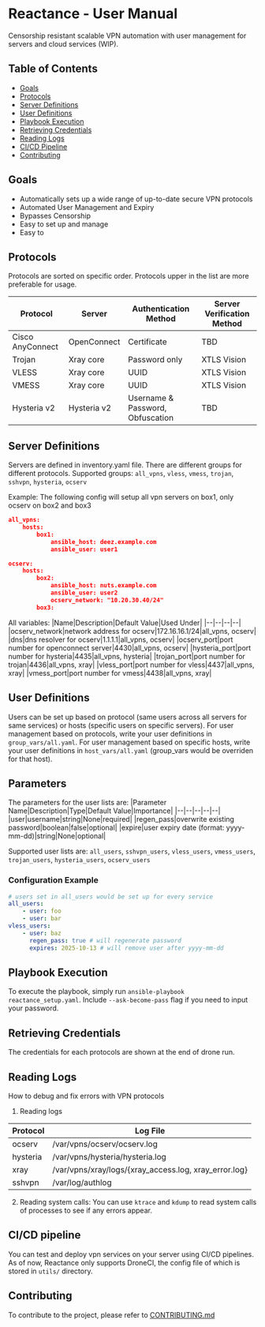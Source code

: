 # Reactance - User Manual
Censorship resistant scalable VPN automation with user management for servers and cloud services (WIP).

## Table of Contents
  - [Goals](#goals)
  - [Protocols](#protocols)
  - [Server Definitions](#server-definitions)
  - [User Definitions](#user-definitions)
  - [Playbook Execution](#playbook-execution)
  - [Retrieving Credentials](#retrieving-credentials)
  - [Reading Logs](#reading-logs)
  - [CI/CD Pipeline](#cicd-pipeline)
  - [Contributing](#contributing)

## Goals
- Automatically sets up a wide range of up-to-date secure VPN protocols
- Automated User Management and Expiry
- Bypasses Censorship
- Easy to set up and manage
- Easy to 

## Protocols
Protocols are sorted on specific order. Protocols upper in the list are more preferable for usage.

|Protocol|Server|Authentication Method|Server Verification Method|
|--|--|--|--|
|Cisco AnyConnect|OpenConnect|Certificate|TBD|
|Trojan|Xray core|Password only|XTLS Vision|
|VLESS|Xray core|UUID|XTLS Vision|
|VMESS|Xray core|UUID|XTLS Vision|
|Hysteria v2|Hysteria v2|Username & Password, Obfuscation|TBD|

## Server Definitions
Servers are defined in inventory.yaml file. There are different groups for different protocols.
Supported groups: `all_vpns`, `vless`, `vmess`, `trojan`, `sshvpn`, `hysteria`, `ocserv`

Example: The following config will setup all vpn servers on box1, only ocserv on box2 and box3

```json
all_vpns:
    hosts:
        box1:
            ansible_host: deez.example.com
            ansible_user: user1

ocserv:
    hosts:
        box2:
            ansible_host: nuts.example.com
            ansible_user: user2
            ocserv_network: "10.20.30.40/24"
        box3:
```
   
All variables:
|Name|Description|Default Value|Used Under|
|--|--|--|--|
|ocserv_network|network address for ocserv|172.16.16.1/24|all_vpns, ocserv|
|dns|dns resolver for ocserv|1.1.1.1|all_vpns, ocserv|
|ocserv_port|port number for openconnect server|4430|all_vpns, ocserv|
|hysteria_port|port number for hysteria|4435|all_vpns, hysteria|
|trojan_port|port number for trojan|4436|all_vpns, xray|
|vless_port|port number for vless|4437|all_vpns, xray|
|vmess_port|port number for vmess|4438|all_vpns, xray|

## User Definitions
Users can be set up based on protocol (same users across all servers for same services) or hosts (specific users on specific servers). For user management based on protocols, write your user definitions in `group_vars/all.yaml`. For user management based on specific hosts, write your user definitions in `host_vars/all.yaml` (group_vars would be overriden for that host).

## Parameters
The parameters for the user lists are:
|Parameter Name|Description|Type|Default Value|Importance|
|--|--|--|--|--|
|user|username|string|None|required|
|regen_pass|overwrite existing password|boolean|false|optional|
|expire|user expiry date (format: yyyy-mm-dd)|string|None|optional|

Supported user lists are: `all_users`, `sshvpn_users`, `vless_users`, `vmess_users`, `trojan_users`, `hysteria_users`, `ocserv_users`

### Configuration Example
```yaml
# users set in all_users would be set up for every service
all_users:
    - user: foo
    - user: bar
vless_users:
    - user: baz
      regen_pass: true # will regenerate password
      expires: 2025-10-13 # will remove user after yyyy-mm-dd
```

## Playbook Execution
To execute the playbook, simply run `ansible-playbook reactance_setup.yaml`. Include `--ask-become-pass` flag if you need to input your password.

## Retrieving Credentials
The credentials for each protocols are shown at the end of drone run.

## Reading Logs
How to debug and fix errors with VPN protocols
1. Reading logs

|Protocol|Log File|
|--|--|
|ocserv|/var/vpns/ocserv/ocserv.log|
|hysteria|/var/vpns/hysteria/hysteria.log|
|xray|/var/vpns/xray/logs/{xray_access.log, xray_error.log}|
|sshvpn|/var/log/authlog|

2. Reading system calls: You can use `ktrace` and `kdump` to read system calls of processes to see if any errors appear.

## CI/CD pipeline
You can test and deploy vpn services on your server using CI/CD pipelines. As of now, Reactance only supports DroneCI, the config file of which is stored in `utils/` directory.

## Contributing
To contribute to the project, please refer to [CONTRIBUTING.md](./CONTRIBUTING.md)
